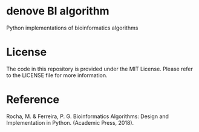# denove BI algorithm
Python implementations of bioinformatics algorithms

# License
The code in this repository is provided under the MIT License. Please refer to the LICENSE file for more information.

# Reference
Rocha, M. & Ferreira, P. G. Bioinformatics Algorithms: Design and Implementation in Python. (Academic Press, 2018).
